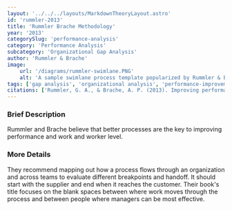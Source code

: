 ```yaml
---
layout: '../../../layouts/MarkdownTheoryLayout.astro'
id: 'rummler-2013'
title: 'Rummler Brache Methodology'
year: '2013'
categorySlug: 'performance-analysis'
category: 'Performance Analysis'
subcategory: 'Organizational Gap Analysis'
author: 'Rummler & Brache'
image:
    url: '/diagrams/rummler-swimlane.PNG'
    alt: 'A sample swimlane process template popularized by Rummler & Brache'
tags: ['gap analysis', 'organizational analysis', 'performance-improvement', 'PI']
citations: ['Rummler, G. A., & Brache, A. P. (2013). Improving performance: How to manage the white space on the organization chart, (3rd ed.). Jossey-Bass.']
---
```

### Brief Description
Rummler and Brache believe that better processes are the key to improving performance and work and worker level. 

### More Details
They recommend mapping out how a process flows through an organization and across teams to evaluate different breakpoints and handoff. It should start with the supplier and end when it reaches the customer. Their book's title focuses on the blank spaces between where work moves through the process and between people where managers can be most effective.